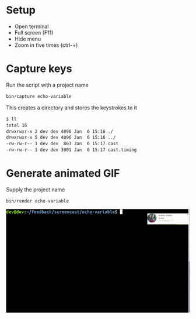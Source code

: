 # Setup
- Open terminal
- Full screen (F11)
- Hide menu
- Zoom in five times (ctrl-+)

# Capture keys
Run the script with a project name
```bash
bin/capture echo-variable
```

This creates a directory and stores the keystrokes to it
```bash
$ ll
total 16
drwxrwxr-x 2 dev dev 4096 Jan  6 15:16 ./
drwxrwxr-x 5 dev dev 4096 Jan  6 15:16 ../
-rw-rw-r-- 1 dev dev  863 Jan  6 15:17 cast
-rw-rw-r-- 1 dev dev 3001 Jan  6 15:17 cast.timing
```

# Generate animated GIF
Supply the project name
```bash
bin/render echo-variable
```

![](echo-variable/render.gif)
